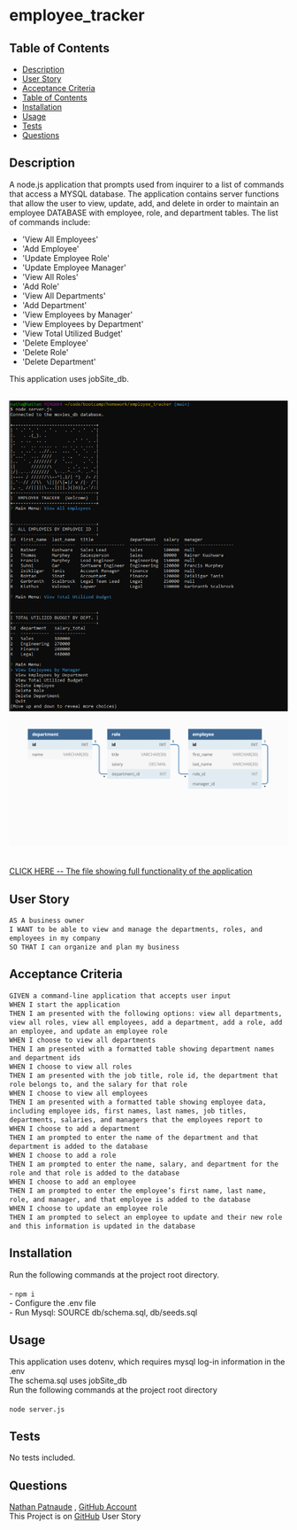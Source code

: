 # employee_tracker
## Table of Contents
- [Description](#description)
- [User Story](#user-story)
- [Acceptance Criteria](#acceptance-criteria)
- [Table of Contents](#table-of-contents)
- [Installation](#installation)
- [Usage](#usage)
- [Tests](#tests)
- [Questions](#questions)


## Description
  
A node.js application that prompts used from inquirer to a list of commands that access a MYSQL database. The application contains server functions that allow the user to view, update, add, and delete in order to maintain an employee DATABASE with employee, role, and department tables.
The list of commands include:

- 'View All Employees'
- 'Add Employee'
- 'Update Employee Role'
- 'Update Employee Manager'
- 'View All Roles'
- 'Add Role'
- 'View All Departments'
- 'Add Department'
- 'View Employees by Manager'
- 'View Employees by Department'
- 'View Total Utilized Budget'
- 'Delete Employee'
- 'Delete Role'
- 'Delete Department'

This application uses jobSite_db.

</br>![Employee_tracker ui](./assets/employee_tracker.png)</br>![SQL DATABASE STRUCTURE](./assets/12-sql-homework-demo-01.png)</br></br></br>[CLICK HERE -- The file showing full functionality of the application](https://youtu.be/oLNy2bzSvqQ)  
  


## User Story
  
```
AS A business owner
I WANT to be able to view and manage the departments, roles, and employees in my company
SO THAT I can organize and plan my business
```
  

## Acceptance Criteria
  
``` 
GIVEN a command-line application that accepts user input
WHEN I start the application
THEN I am presented with the following options: view all departments, view all roles, view all employees, add a department, add a role, add an employee, and update an employee role
WHEN I choose to view all departments
THEN I am presented with a formatted table showing department names and department ids
WHEN I choose to view all roles
THEN I am presented with the job title, role id, the department that role belongs to, and the salary for that role
WHEN I choose to view all employees
THEN I am presented with a formatted table showing employee data, including employee ids, first names, last names, job titles, departments, salaries, and managers that the employees report to
WHEN I choose to add a department
THEN I am prompted to enter the name of the department and that department is added to the database
WHEN I choose to add a role
THEN I am prompted to enter the name, salary, and department for the role and that role is added to the database
WHEN I choose to add an employee
THEN I am prompted to enter the employee’s first name, last name, role, and manager, and that employee is added to the database
WHEN I choose to update an employee role
THEN I am prompted to select an employee to update and their new role and this information is updated in the database
```


## Installation 
Run the following commands at the project root directory.</br></br>- `npm i`</br>- Configure the .env file </br>- Run Mysql: SOURCE db/schema.sql, db/seeds.sql
  

## Usage 
This application uses dotenv, which requires mysql log-in information in the .env </br> The schema.sql uses jobSite_db </br>
Run the following commands at the project root directory</br></br>`node server.js`


## Tests
No tests included.


## Questions
[Nathan Patnaude](mailto:Nathanpatnaude@gmail.com) , [GitHub Account](https://github.com/Nathanpatnaude)<br />
This Project is on [GitHub](https://github.com/Nathanpatnaude/employee_tracker)
User Story
